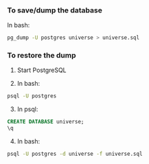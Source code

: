 ### To save/dump the database

In bash:
```bash
pg_dump -U postgres universe > universe.sql
```

### To restore the dump

1. Start PostgreSQL

2. In bash:
```bash
psql -U postgres
```

3. In psql:
```sql
CREATE DATABASE universe;
\q
```

4. In bash:
```bash
psql -U postgres -d universe -f universe.sql
```
